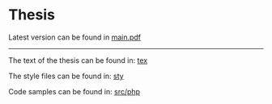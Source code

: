 Thesis
======

Latest version can be found in [main.pdf](main.pdf)

---

The text of the thesis can be found in: [tex](tex)

The style files can be found in: [sty](sty)

Code samples can be found in: [src/php](src/php)
